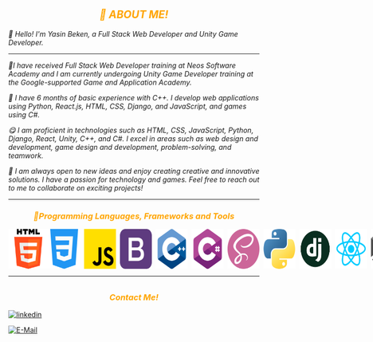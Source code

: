 <h2 style="text-align:center; color:orange"><i>🏁 ABOUT ME!</i></h2>
<i>
<p>🥳 Hello! I'm Yasin Beken, a Full Stack Web Developer and Unity Game Developer.</p>
<hr>
 <p>📘I have received Full Stack Web Developer training at Neos Software Academy and I am currently undergoing Unity Game Developer training at the Google-supported Game and Application Academy.</p>
 <p>🔎 I have 6 months of basic experience with C++. I develop web applications using Python, React.js, HTML, CSS, Django, and JavaScript, and games using C#.</p>
 <p>😋 I am proficient in technologies such as HTML, CSS, JavaScript, Python, Django, React, Unity, C++, and C#. I excel in areas such as web design and development, game design and development, problem-solving, and teamwork.</p>
 <p>🤩 I am always open to new ideas and enjoy creating creative and innovative solutions. I have a passion for technology and games. Feel free to reach out to me to collaborate on exciting projects!</p>
</i>
 <hr>
 <h3 style="text-align:center; color:orange"><i>📱Programming Languages, Frameworks and Tools</i></h3>

<div style="display:flex">
<img style="width: 5rem;" src="image-1.png"/>
<img style="width: 4rem;" src="css-3.png"/>
<img style="width: 4rem; margin-left: 0.5rem;" src="js.png"/>
<img style="width: 4rem; margin-left: 0.5rem;" src="bootstrap.png"/>
<img style="width: 4rem; margin-left: 0.5rem;" src="c-.png"/>
<img style="width: 4rem; margin-left: 0.5rem;" src="c-sharp.png"/>
<img style="width: 4rem; margin-left: 0.5rem;" src="sass.png"/>
<img style="width: 4rem; margin-left: 0.5rem;" src="python.png"/>
<img style="width: 4rem; margin-left: 0.5rem;" src="django-icon-0.jpg"/>
<img style="width: 4rem; margin-left: 0.5rem;" src="React.png"/>
<img style="width: 3rem; margin-left: 0.5rem;" src="logo.png"/>
<img style="width: 3rem; margin-left: 0.5rem;" src="logogi.png"/>
<img style="width: 3rem; margin-left: 0.5rem;" src="sqlite3.png"/>
<img style="width: 3rem; margin-left: 0.5rem;" src="jquerry.png"/>
</div>
<hr style="margin-bottom:2rem;">

<h3 style="text-align:center; color:orange"><i>Contact Me!</i></h3>

[![linkedin](https://img.shields.io/badge/Linkedin-000000?style=for-the-badge&logo=linkedin&logoColor=blue)](https://www.linkedin.com/in/yasin-beken-51aa0427b/)


[![E-Mail](https://img.shields.io/badge/EMail-000000?style=for-the-badge&logo=gmail&logoColor=white)](https://www.linkedin.com/in/yasin-beken-51aa0427b/)

